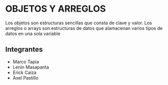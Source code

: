 
# OBJETOS Y ARREGLOS
Los objetos son estructuras sencillas que consta de clave y valor.
Los arreglos o arrays son estructuras de datos que alamacenan varios tipos de datos en una sola variable



## Integrantes

 - Marco Tapia
 - Lenin Masapanta
 - Erick Caiza
 - Axel Pastillo


